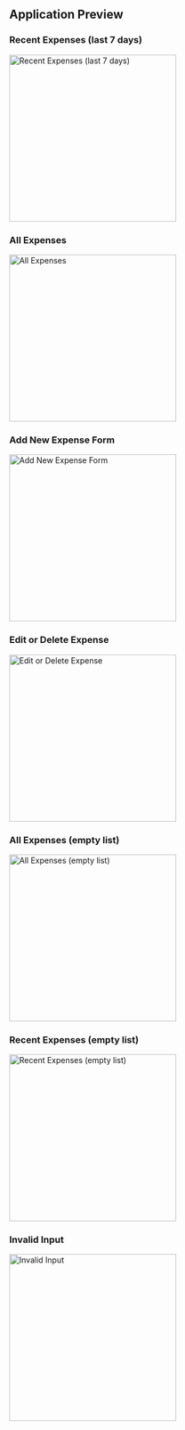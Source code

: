 ## Application Preview

### Recent Expenses (last 7 days)
<img src="screenshots/1.jpg" alt="Recent Expenses (last 7 days)" width="300px" />

### All Expenses
<img src="screenshots/2.jpg" alt="All Expenses" width="300px" />

### Add New Expense Form
<img src="screenshots/3.jpg" alt="Add New Expense Form" width="300px" />

### Edit or Delete Expense
<img src="screenshots/4.jpg" alt="Edit or Delete Expense" width="300px" />

### All Expenses (empty list)
<img src="screenshots/5.jpg" alt="All Expenses (empty list)" width="300px" />

### Recent Expenses (empty list)
<img src="screenshots/6.jpg" alt="Recent Expenses (empty list)" width="300px" />

### Invalid Input
<img src="screenshots/7.jpg" alt="Invalid Input" width="300px" />
